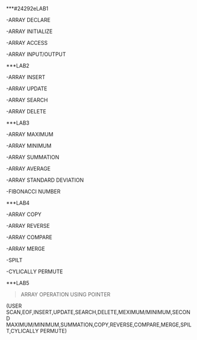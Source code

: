 ***#24292eLAB1

-ARRAY DECLARE

-ARRAY INITIALIZE

-ARRAY ACCESS

-ARRAY INPUT/OUTPUT

***LAB2

-ARRAY INSERT

-ARRAY UPDATE

-ARRAY SEARCH

-ARRAY DELETE

***LAB3

-ARRAY MAXIMUM

-ARRAY MINIMUM

-ARRAY SUMMATION

-ARRAY AVERAGE

-ARRAY STANDARD DEVIATION

-FIBONACCI NUMBER

***LAB4

-ARRAY COPY

-ARRAY REVERSE

-ARRAY COMPARE

-ARRAY MERGE

-SPILT

-CYLICALLY PERMUTE

***LAB5

 >ARRAY OPERATION USING POINTER

(USER SCAN,EOF,INSERT,UPDATE,SEARCH,DELETE,MEXIMUM/MINIMUM,SECOND MAXIMUM/MINIMUM,SUMMATION,COPY,REVERSE,COMPARE,MERGE,SPILT,CYLICALLY PERMUTE)







